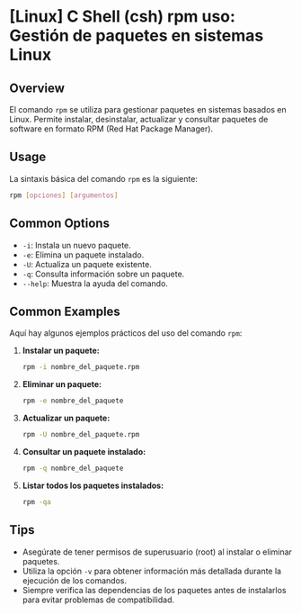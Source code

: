 # [Linux] C Shell (csh) rpm uso: Gestión de paquetes en sistemas Linux

## Overview
El comando `rpm` se utiliza para gestionar paquetes en sistemas basados en Linux. Permite instalar, desinstalar, actualizar y consultar paquetes de software en formato RPM (Red Hat Package Manager).

## Usage
La sintaxis básica del comando `rpm` es la siguiente:

```bash
rpm [opciones] [argumentos]
```

## Common Options
- `-i`: Instala un nuevo paquete.
- `-e`: Elimina un paquete instalado.
- `-U`: Actualiza un paquete existente.
- `-q`: Consulta información sobre un paquete.
- `--help`: Muestra la ayuda del comando.

## Common Examples
Aquí hay algunos ejemplos prácticos del uso del comando `rpm`:

1. **Instalar un paquete:**
   ```bash
   rpm -i nombre_del_paquete.rpm
   ```

2. **Eliminar un paquete:**
   ```bash
   rpm -e nombre_del_paquete
   ```

3. **Actualizar un paquete:**
   ```bash
   rpm -U nombre_del_paquete.rpm
   ```

4. **Consultar un paquete instalado:**
   ```bash
   rpm -q nombre_del_paquete
   ```

5. **Listar todos los paquetes instalados:**
   ```bash
   rpm -qa
   ```

## Tips
- Asegúrate de tener permisos de superusuario (root) al instalar o eliminar paquetes.
- Utiliza la opción `-v` para obtener información más detallada durante la ejecución de los comandos.
- Siempre verifica las dependencias de los paquetes antes de instalarlos para evitar problemas de compatibilidad.